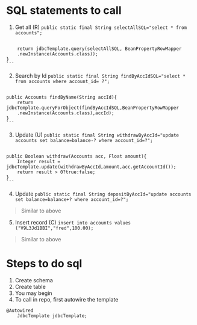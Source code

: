 # SQL statements to call
1. Get all (R) `public static final String selectAllSQL="select * from accounts";`
>   ```public List<Accounts> getAllAccount(){
        return jdbcTemplate.query(selectAllSQL, BeanPropertyRowMapper
        .newInstance(Accounts.class));
    }
    ```
2. Search by Id `public static final String findByAccIdSQL="select * from accounts where account_id= ?";`
>   ```
    public Accounts findByName(String accId){
        return jdbcTemplate.queryForObject(findByAccIdSQL,BeanPropertyRowMapper
        .newInstance(Accounts.class),accId);
    }
    ```
3. Update (U) `public static final String withdrawByAccId="update accounts set balance=balance-? where account_id=?";`
>   ```
    public Boolean withdraw(Accounts acc, Float amount){
        Integer result = jdbcTemplate.update(withdrawByAccId,amount,acc.getAccountId());
        return result > 0?true:false;
    }
    ```
4. Update `public static final String depositByAccId="update accounts set balance=balance+? where account_id=?";`
> Similar to above
5. Insert record (C) `insert into accounts values ("V9L3Jd1BBI","fred",100.00);`
> Similar to above

# Steps to do sql
1. Create schema
2. Create table
3. You may begin
4. To call in repo, first autowire the template
```
@Autowired
    JdbcTemplate jdbcTemplate;
```
